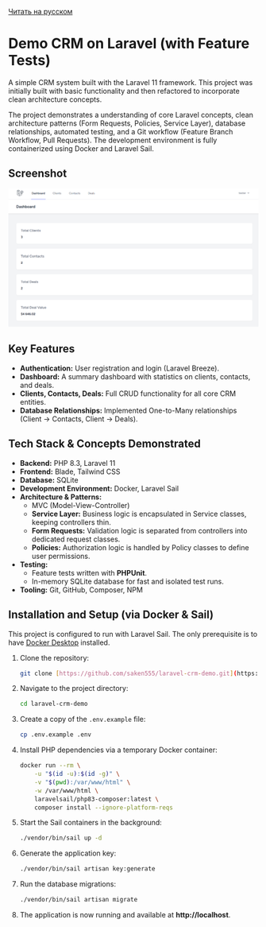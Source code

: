[Читать на русском](README.ru.md)

# Demo CRM on Laravel (with Feature Tests)

A simple CRM system built with the Laravel 11 framework. This project was initially built with basic functionality and then refactored to incorporate clean architecture concepts.

The project demonstrates a understanding of core Laravel concepts, clean architecture patterns (Form Requests, Policies, Service Layer), database relationships, automated testing, and a Git workflow (Feature Branch Workflow, Pull Requests). The development environment is fully containerized using Docker and Laravel Sail.

## Screenshot
![Dashboard Screenshot](https://github.com/saken555/laravel-crm-demo/blob/main/img.png?raw=true)

## Key Features

* **Authentication:** User registration and login (Laravel Breeze).
* **Dashboard:** A summary dashboard with statistics on clients, contacts, and deals.
* **Clients, Contacts, Deals:** Full CRUD functionality for all core CRM entities.
* **Database Relationships:** Implemented One-to-Many relationships (Client -> Contacts, Client -> Deals).

## Tech Stack & Concepts Demonstrated

* **Backend:** PHP 8.3, Laravel 11
* **Frontend:** Blade, Tailwind CSS
* **Database:** SQLite
* **Development Environment:** Docker, Laravel Sail
* **Architecture & Patterns:**
    * MVC (Model-View-Controller)
    * **Service Layer:** Business logic is encapsulated in Service classes, keeping controllers thin.
    * **Form Requests:** Validation logic is separated from controllers into dedicated request classes.
    * **Policies:** Authorization logic is handled by Policy classes to define user permissions.
* **Testing:**
    * Feature tests written with **PHPUnit**.
    * In-memory SQLite database for fast and isolated test runs.
* **Tooling:** Git, GitHub, Composer, NPM

## Installation and Setup (via Docker & Sail)

This project is configured to run with Laravel Sail. The only prerequisite is to have [Docker Desktop](https://www.docker.com/products/docker-desktop/) installed.

1.  Clone the repository:
    ```bash
    git clone [https://github.com/saken555/laravel-crm-demo.git](https://github.com/saken555/laravel-crm-demo.git)
    ```
2.  Navigate to the project directory:
    ```bash
    cd laravel-crm-demo
    ```
3.  Create a copy of the `.env.example` file:
    ```bash
    cp .env.example .env
    ```
4.  Install PHP dependencies via a temporary Docker container:
    ```bash
    docker run --rm \
        -u "$(id -u):$(id -g)" \
        -v "$(pwd):/var/www/html" \
        -w /var/www/html \
        laravelsail/php83-composer:latest \
        composer install --ignore-platform-reqs
    ```
5.  Start the Sail containers in the background:
    ```bash
    ./vendor/bin/sail up -d
    ```
6.  Generate the application key:
    ```bash
    ./vendor/bin/sail artisan key:generate
    ```
7.  Run the database migrations:
    ```bash
    ./vendor/bin/sail artisan migrate
    ```
8.  The application is now running and available at **http://localhost**.